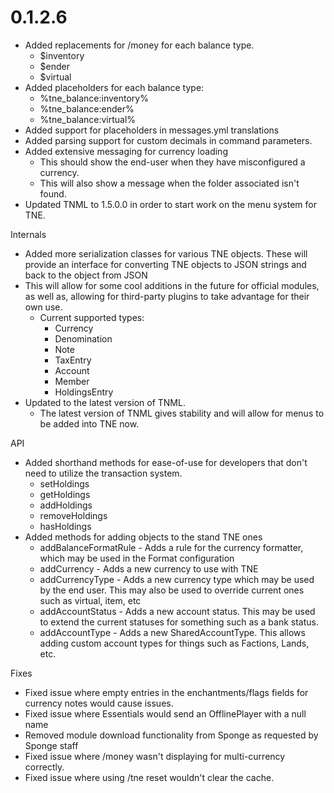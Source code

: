 # 0.1.2.6
- Added replacements for /money for each balance type.
  - $inventory
  - $ender
  - $virtual
- Added placeholders for each balance type:
  - %tne_balance:inventory%
  - %tne_balance:ender%
  - %tne_balance:virtual%
- Added support for placeholders in messages.yml translations
- Added parsing support for custom decimals in command parameters.
- Added extensive messaging for currency loading
  - This should show the end-user when they have misconfigured a currency.
  - This will also show a message when the folder associated isn't found.
- Updated TNML to 1.5.0.0 in order to start work on the menu system for TNE.

Internals
- Added more serialization classes for various TNE objects. These will provide an interface for converting TNE objects to JSON strings and back to the object from JSON
- This will allow for some cool additions in the future for official modules, as well as, allowing for third-party plugins to take advantage for their own use.
  - Current supported types:
    - Currency
    - Denomination
    - Note
    - TaxEntry
    - Account
    - Member
    - HoldingsEntry
- Updated to the latest version of TNML.
  - The latest version of TNML gives stability and will allow for menus to be added into TNE now.

API
- Added shorthand methods for ease-of-use for developers that don't need to utilize the transaction system.
  - setHoldings
  - getHoldings
  - addHoldings
  - removeHoldings
  - hasHoldings
- Added methods for adding objects to the stand TNE ones
  - addBalanceFormatRule - Adds a rule for the currency formatter, which may be used in the Format configuration
  - addCurrency - Adds a new currency to use with TNE
  - addCurrencyType - Adds a new currency type which may be used by the end user. This may also be used to override current ones such as virtual, item, etc
  - addAccountStatus - Adds a new account status. This may be used to extend the current statuses for something such as a bank status.
  - addAccountType - Adds a new SharedAccountType. This allows adding custom account types for things such as Factions, Lands, etc.

Fixes
- Fixed issue where empty entries in the enchantments/flags fields for currency notes would cause issues.
- Fixed issue where Essentials would send an OfflinePlayer with a null name
- Removed module download functionality from Sponge as requested by Sponge staff
- Fixed issue where /money wasn't displaying for multi-currency correctly.
- Fixed issue where using /tne reset wouldn't clear the cache.